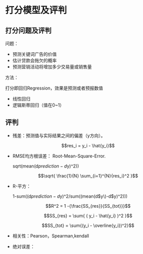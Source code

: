 # 打分模型及评判

## 打分问题及评判

问题：

* 预测关键词广告的价值
* 估计贷款会拖欠的概率
* 预测营销活动将增加多少交易量或销售量

方法：

打分即回归Regression，效果是预测或者预报数值

* 线性回归
* 逻辑斯蒂回归（值在0~1）

## 评判

* 残差：预测值与实际结果之间的偏差（y方向）。

  $$res_i = y_i - \hat{y_i}$$

* RMSE均方根误差： Root-Mean-Square-Error.

  sqrt\(mean\(d$prediction-d$y\)^2\)\)

  $$\sqrt{ \frac{1}{N} \sum_{i=1}^{N}{res_i}^2 }$$

* R-平方：

  1-sum\(\(d$prediction-d$y\)^2/sum\(\(mean\(d$y\)-d$y\)^2\)\)\)

  $$R^2 = 1 -{\frac{SS_{res}}{SS_{tot}}}$$

  $$SS_{res} = \sum{ ( y_i - \hat{y_i} )^2 }$$

  $$SS_{tot} = \sum{(y_i - \overline{y_i})^2}$$

* 相关性：Pearson，Spearman,kendall
* 绝对误差：

